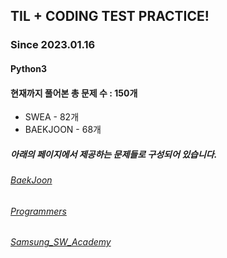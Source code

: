 ## TIL + CODING TEST PRACTICE!
### Since 2023.01.16
#### Python3
#### 현재까지 풀어본 총 문제 수 : 150개
- SWEA - 82개
- BAEKJOON - 68개

##### 아래의 페이지에서 제공하는 문제들로 구성되어 있습니다.
###### [BaekJoon](https://www.acmicpc.net/)  
###### [Programmers](https://programmers.co.kr/)  
###### [Samsung_SW_Academy](https://swexpertacademy.com/main/main.do)  
